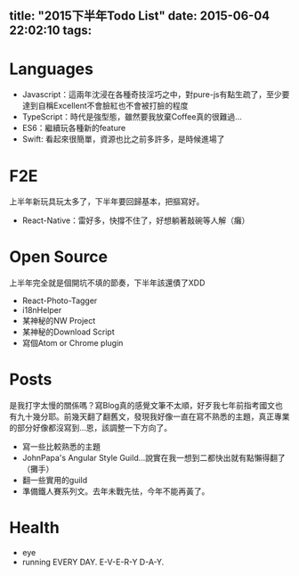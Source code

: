 title: "2015下半年Todo List"
date: 2015-06-04 22:02:10
tags:
---


# Languages
- Javascript：這兩年沈浸在各種奇技淫巧之中，對pure-js有點生疏了，至少要達到自稱Excellent不會臉紅也不會被打臉的程度
- TypeScript：時代是強型態，雖然要我放棄Coffee真的很難過...
- ES6：繼續玩各種新的feature
- Swift: 看起來很簡單，資源也比之前多許多，是時候進場了

# F2E
上半年新玩具玩太多了，下半年要回歸基本，把摳寫好。
- React-Native：雷好多，快撐不住了，好想躺著敲碗等人解（癱）

# Open Source
上半年完全就是個開坑不填的節奏，下半年該還債了XDD
- React-Photo-Tagger
- i18nHelper
- 某神秘的NW Project
- 某神秘的Download Script
- 寫個Atom or Chrome plugin

# Posts
是我打字太慢的關係嗎？寫Blog真的感覺文筆不太順，好歹我七年前指考國文也有九十幾分耶。前幾天翻了翻舊文，發現我好像一直在寫不熟悉的主題，真正專業的部分好像都沒寫到...恩，該調整一下方向了。
- 寫一些比較熟悉的主題
- JohnPapa's Angular Style Guild...說實在我一想到二都快出就有點懶得翻了（攤手）
- 翻一些實用的guild
- 準備鐵人賽系列文。去年未戰先怯，今年不能再黃了。

# Health
- eye
- running EVERY DAY. E-V-E-R-Y D-A-Y.

